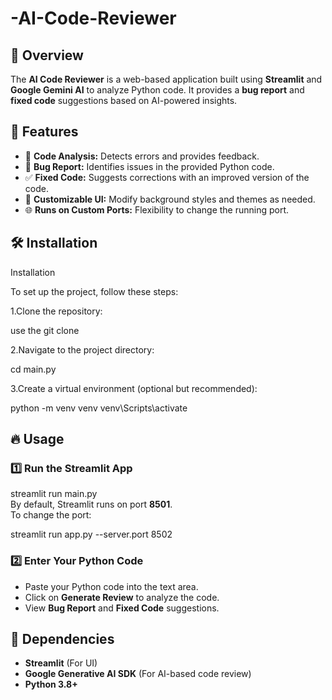 # -AI-Code-Reviewer  

## 📌 Overview
The **AI Code Reviewer** is a web-based application built using **Streamlit** and **Google Gemini AI** to analyze Python code. It provides a **bug report** and **fixed code** suggestions based on AI-powered insights.

## 🚀 Features
- 📝 **Code Analysis:** Detects errors and provides feedback.
- 🐞 **Bug Report:** Identifies issues in the provided Python code.
- ✅ **Fixed Code:** Suggests corrections with an improved version of the code.
- 🎨 **Customizable UI:** Modify background styles and themes as needed.
- 🌐 **Runs on Custom Ports:** Flexibility to change the running port.

## 🛠️ Installation
Installation

To set up the project, follow these steps:

1.Clone the repository:

use the git clone 

2.Navigate to the project directory:

cd main.py

3.Create a virtual environment (optional but recommended):

python -m venv venv
venv\Scripts\activate

## 🔥 Usage
### 1️⃣ Run the Streamlit App
streamlit run main.py  
By default, Streamlit runs on port **8501**.  
 To change the port:
  
streamlit run app.py --server.port 8502


### 2️⃣ Enter Your Python Code
- Paste your Python code into the text area.
- Click on **Generate Review** to analyze the code.
- View **Bug Report** and **Fixed Code** suggestions.


## 📌 Dependencies
- **Streamlit** (For UI)
- **Google Generative AI SDK** (For AI-based code review)
- **Python 3.8+**



